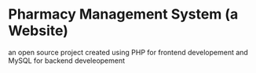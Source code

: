 # Pharmacy Management System (a Website)
an open source project created using PHP for frontend developement and MySQL for backend develeopement
